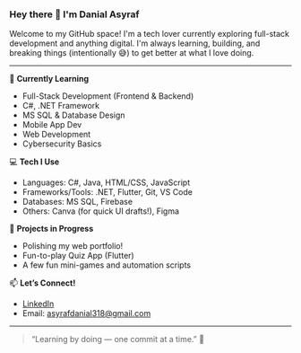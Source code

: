 ### Hey there 👋 I'm Danial Asyraf

Welcome to my GitHub space! I'm a tech lover currently exploring full-stack development and anything digital. I'm always learning, building, and breaking things (intentionally 😅) to get better at what I love doing.

---

🧠 **Currently Learning**  
- Full-Stack Development (Frontend & Backend)  
- C#, .NET Framework  
- MS SQL & Database Design  
- Mobile App Dev
- Web Development 
- Cybersecurity Basics  

💻 **Tech I Use**  
- Languages: C#, Java, HTML/CSS, JavaScript  
- Frameworks/Tools: .NET, Flutter, Git, VS Code  
- Databases: MS SQL, Firebase  
- Others: Canva (for quick UI drafts!), Figma  

🌱 **Projects in Progress**  
- Polishing my web portfolio!
- Fun-to-play Quiz App (Flutter)  
- A few fun mini-games and automation scripts  

📫 **Let’s Connect!**  
- [LinkedIn](https://www.linkedin.com/in/danial-asyraf-3258b2264/)  
- Email: asyrafdanial318@gmail.com

---

> “Learning by doing — one commit at a time.” 🚀  
